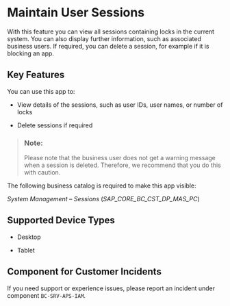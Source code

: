 <!-- loiodde9087b52464a7f96c484021aa9723c -->

# Maintain User Sessions



With this feature you can view all sessions containing locks in the current system. You can also display further information, such as associated business users. If required, you can delete a session, for example if it is blocking an app.



## Key Features

You can use this app to:



-   View details of the sessions, such as user IDs, user names, or number of locks

-   Delete sessions if required


> ### Note:  
> Please note that the business user does not get a warning message when a session is deleted. Therefore, we recommend that you do this with caution.

The following business catalog is required to make this app visible:

*System Management – Sessions* \(*SAP\_CORE\_BC\_CST\_DP\_MAS\_PC*\)





<a name="loiodde9087b52464a7f96c484021aa9723c__supported_devices"/>

## Supported Device Types

-   Desktop

-   Tablet




<a name="loiodde9087b52464a7f96c484021aa9723c__customer_component"/>

## Component for Customer Incidents

If you need support or experience issues, please report an incident under component `BC-SRV-APS-IAM`.

